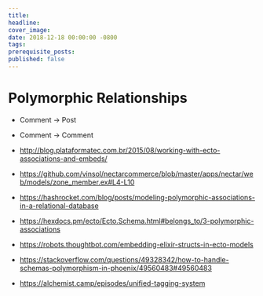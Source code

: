 ```yaml
---
title:
headline:
cover_image:
date: 2018-12-18 00:00:00 -0800
tags:
prerequisite_posts:
published: false
---
```


# Polymorphic Relationships

- Comment -> Post
- Comment -> Comment

- http://blog.plataformatec.com.br/2015/08/working-with-ecto-associations-and-embeds/
- https://github.com/vinsol/nectarcommerce/blob/master/apps/nectar/web/models/zone_member.ex#L4-L10
- https://hashrocket.com/blog/posts/modeling-polymorphic-associations-in-a-relational-database
- https://hexdocs.pm/ecto/Ecto.Schema.html#belongs_to/3-polymorphic-associations
- https://robots.thoughtbot.com/embedding-elixir-structs-in-ecto-models
- https://stackoverflow.com/questions/49328342/how-to-handle-schemas-polymorphism-in-phoenix/49560483#49560483


- https://alchemist.camp/episodes/unified-tagging-system